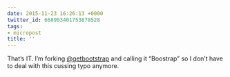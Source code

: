 ```yaml
---
date: 2015-11-23 16:26:13 +0000
twitter_id: 668903401753878528
tags:
- micropost
title: ''
---
```


That’s IT. I’m forking [@getbootstrap](https://twitter.com/getbootstrap) and calling it “Boostrap” so I don’t have to deal with this cussing typo anymore.
